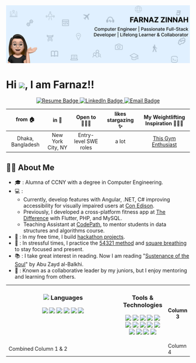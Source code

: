 <p align="center">
  <img src="https://github.com/fzinnah17/fzinnah17/blob/main/git.png" alt="My Banner"><br>
</p>

<h1>Hi <img src="https://media.giphy.com/media/hvRJCLFzcasrR4ia7z/giphy.gif" width="25">, I am Farnaz!!</h1>

<p align="center">
  <a href="https://drive.google.com/file/d/1eCknffq4eVT3MJgWQ0BVS0pXEeaC98zQ/view?usp=sharing" target="_blank">
    <img src="https://img.shields.io/badge/Resume-brightgreen" alt="Resume Badge">
  </a>

  <a href="https://www.linkedin.com/in/farnaz-zinnah/" target="_blank">
    <img src="https://img.shields.io/badge/LinkedIn-orange" alt="LinkedIn Badge">
  </a>

  <a href="mailto:farnazsamia@gmail.com">
    <img src="https://img.shields.io/badge/Email-blueviolet" alt="Email Badge">
  </a>
</p>

<div align="center">
  
| from 🏠         | in 📍               | Open to 🧘🏻‍♀️       | likes stargazing ✨   | My Weightlifting Inspiration 🏋🏼‍♀️ |
|:--------------:|:-------------------:|:-------------------:|:--------------------:|:------------------------------------------:|
| Dhaka, Bangladesh | New York City, NY | Entry-level SWE roles | a lot              | [This Gym Enthusiast](https://www.youtube.com/watch?v=Zl_grb33STg) |

</div>


## 👩‍💻 About Me

- 🎓 : Alumna of CCNY with a degree in Computer Engineering.
- 💻 :
  - Currently, develop features with Angular, .NET, C# improving accessibility for visually impaired users at [Con Edison](https://www.coned.com/en).
  - Previously, I developed a cross-platform fitness app at [The Difference](https://thedifferenceapp.com/) with Flutter, PHP, and MySQL.
  - Teaching Assistant at [CodePath](https://www.codepath.org/), to mentor students in data structures and algorithms course.
- 🌟 : In my free time, I build [hackathon projects](https://devpost.com/fzinnah000).
- 🧘 : In stressful times, I practice the [54321 method](https://www.choosingtherapy.com/54321-method/) and [square breathing](https://www.choosingtherapy.com/box-breathing/) to stay focused and present.
- 📚 : I take great interest in reading. Now I am reading "[Sustenance of the Soul](https://iiit.org/wp-content/uploads/AbuZaydal-Balkhi-complete.pdf)" by Abu Zayd al-Balkhi.
- 🌱 : Known as a collaborative leader by my juniors, but I enjoy mentoring and learning from others.

<div align="center">
  
<table style="width: 100%">
  <tr>
    <!-- Left Column: Languages and Tools -->
        <td valign="top" style="width: 75%">
          <h3 align="center"><img src="https://media2.giphy.com/media/QssGEmpkyEOhBCb7e1/giphy.gif?cid=ecf05e47a0n3gi1bfqntqmob8g9aid1oyj2wr3ds3mg700bl&rid=giphy.gif" width ="25"> Languages </h3>
          <p align="center">
            <img src="https://img.icons8.com/color/48/000000/java-coffee-cup-logo.png" width="24"/>
            <img src="https://img.icons8.com/fluency/48/000000/python.png" width="24"/>
            <img src="https://img.icons8.com/color/48/000000/c-plus-plus-logo.png" width="24"/>
            <img src="https://img.icons8.com/fluency/48/000000/javascript.png" width="24"/>
            <img src="https://upload.wikimedia.org/wikipedia/commons/thumb/4/4c/Typescript_logo_2020.svg/1200px-Typescript_logo_2020.svg.png" width="24"/>
            <img src="https://img.icons8.com/color/48/000000/c-sharp-logo.png" width="24"/>
          </p>
        </td>
    <td valign="top" width="25%">
          <h3 align="center">Tools & Technologies</h3>
          <p align="center">
            <img src="https://upload.wikimedia.org/wikipedia/commons/thumb/a/a7/React-icon.svg/1200px-React-icon.svg.png" width="24"/>
            <img src="https://d2nir1j4sou8ez.cloudfront.net/wp-content/uploads/2021/12/nextjs-boilerplate-logo.png" width="24"/>
            <img src="https://upload.wikimedia.org/wikipedia/commons/thumb/b/b2/Bootstrap_logo.svg/1200px-Bootstrap_logo.svg.png" width="24"/>
            <img src="https://www.datocms-assets.com/45470/1631026680-logo-react-native.png" width="24"/>
            <img src="https://upload.wikimedia.org/wikipedia/commons/thumb/d/d9/Node.js_logo.svg/1200px-Node.js_logo.svg.png" width="24"/>
            <img src="https://git-scm.com/images/logos/downloads/Git-Icon-1788C.png" width="24"/>
            <img src="https://github.githubassets.com/images/modules/logos_page/GitHub-Logo.png" width="24"/>
            <img src="https://msdynamicsnavashwinitripathi.files.wordpress.com/2021/01/docker_logo.png" width="24"/>
            <img src="https://static-00.iconduck.com/assets.00/postman-icon-497x512-beb7sy75.png" width="24"/>
            <img src="https://upload.wikimedia.org/wikipedia/commons/thumb/5/5c/AWS_Simple_Icons_AWS_Cloud.svg/2560px-AWS_Simple_Icons_AWS_Cloud.svg.png" width="24"/>
            <img src="https://cdn4.iconfinder.com/data/icons/google-i-o-2016/512/google_firebase-2-512.png" width="24"/>
            <img src="https://pbs.twimg.com/profile_images/1452637606559326217/GFz_P-5e_400x400.png" width="24"/>
            <img src="https://icons.veryicon.com/png/o/application/app-icon-7/jira-5.png" width="24"/>
            <img src="https://pipedream.com/s.v0/app_1YMhwo/logo/orig" width="24"/>
          </p>
        </td>
    <th>Column 3</th>
  </tr>
  <tr>
    <td colspan="2">Combined Column 1 & 2</td>
    <td>Column 4</td>
  </tr>
</table>
</div>

